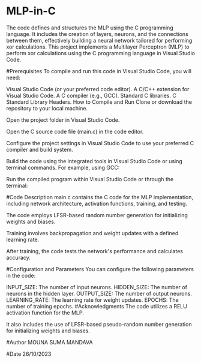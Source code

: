# MLP-in-C
The code defines and structures the MLP using the C programming language. It includes the creation of layers, neurons, and the connections between them, effectively building a neural network tailored for performing xor calculations.
This project implements a Multilayer Perceptron (MLP) to perform xor calculations using the C programming language in Visual Studio Code.

#Prerequisites
To compile and run this code in Visual Studio Code, you will need:

Visual Studio Code (or your preferred code editor).
A C/C++ extension for Visual Studio Code.
A C compiler (e.g., GCC).
Standard C libraries.
C Standard Library Headers.
How to Compile and Run
Clone or download the repository to your local machine.

Open the project folder in Visual Studio Code.

Open the C source code file (main.c) in the code editor.

Configure the project settings in Visual Studio Code to use your preferred C compiler and build system.

Build the code using the integrated tools in Visual Studio Code or using terminal commands. For example, using GCC:

Run the compiled program within Visual Studio Code or through the terminal:

#Code Description
main.c contains the C code for the MLP implementation, including network architecture, activation functions, training, and testing.

The code employs LFSR-based random number generation for initializing weights and biases.

Training involves backpropagation and weight updates with a defined learning rate.

After training, the code tests the network's performance and calculates accuracy.

#Configuration and Parameters
You can configure the following parameters in the code:

INPUT_SIZE: The number of input neurons.
HIDDEN_SIZE: The number of neurons in the hidden layer.
OUTPUT_SIZE: The number of output neurons.
LEARNING_RATE: The learning rate for weight updates.
EPOCHS: The number of training epochs.
#Acknowledgments
The code utilizes a RELU activation function for the MLP.

It also includes the use of LFSR-based pseudo-random number generation for initializing weights and biases.

#Author
MOUNA SUMA MANDAVA

#Date
26/10/2023
